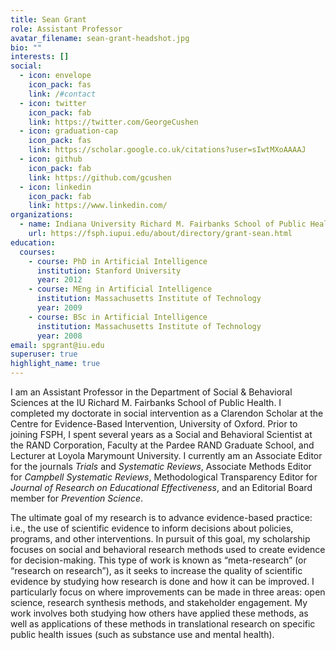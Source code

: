 ```yaml
---
title: Sean Grant
role: Assistant Professor
avatar_filename: sean-grant-headshot.jpg
bio: ""
interests: []
social:
  - icon: envelope
    icon_pack: fas
    link: /#contact
  - icon: twitter
    icon_pack: fab
    link: https://twitter.com/GeorgeCushen
  - icon: graduation-cap
    icon_pack: fas
    link: https://scholar.google.co.uk/citations?user=sIwtMXoAAAAJ
  - icon: github
    icon_pack: fab
    link: https://github.com/gcushen
  - icon: linkedin
    icon_pack: fab
    link: https://www.linkedin.com/
organizations:
  - name: Indiana University Richard M. Fairbanks School of Public Health
    url: https://fsph.iupui.edu/about/directory/grant-sean.html
education:
  courses:
    - course: PhD in Artificial Intelligence
      institution: Stanford University
      year: 2012
    - course: MEng in Artificial Intelligence
      institution: Massachusetts Institute of Technology
      year: 2009
    - course: BSc in Artificial Intelligence
      institution: Massachusetts Institute of Technology
      year: 2008
email: spgrant@iu.edu
superuser: true
highlight_name: true
---
```

I am an Assistant Professor in the Department of Social & Behavioral Sciences at the IU Richard M. Fairbanks School of Public Health. I completed my doctorate in social intervention as a Clarendon Scholar at the Centre for Evidence-Based Intervention, University of Oxford. Prior to joining FSPH, I spent several years as a Social and Behavioral Scientist at the RAND Corporation, Faculty at the Pardee RAND Graduate School, and Lecturer at Loyola Marymount University. I currently am an Associate Editor for the journals *Trials* and *Systematic Reviews*, Associate Methods Editor for *Campbell Systematic Reviews*, Methodological Transparency Editor for *Journal of Research on Educational Effectiveness*, and an Editorial Board member for *Prevention Science*.

The ultimate goal of my research is to advance evidence-based practice: i.e., the use of scientific evidence to inform decisions about policies, programs, and other interventions. In pursuit of this goal, my scholarship focuses on social and behavioral research methods used to create evidence for decision-making. This type of work is known as “meta-research” (or “research on research”), as it seeks to increase the quality of scientific evidence by studying how research is done and how it can be improved. I particularly focus on where improvements can be made in three areas: open science, research synthesis methods, and stakeholder engagement. My work involves both studying how others have applied these methods, as well as applications of these methods in translational research on specific public health issues (such as substance use and mental health).